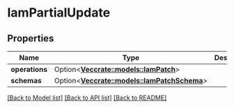 # IamPartialUpdate

## Properties

Name | Type | Description | Notes
------------ | ------------- | ------------- | -------------
**operations** | Option<[**Vec<crate::models::IamPatch>**](IamPatch.md)> |  | [optional]
**schemas** | Option<[**Vec<crate::models::IamPatchSchema>**](IamPatchSchema.md)> |  | [optional]

[[Back to Model list]](../README.md#documentation-for-models) [[Back to API list]](../README.md#documentation-for-api-endpoints) [[Back to README]](../README.md)


